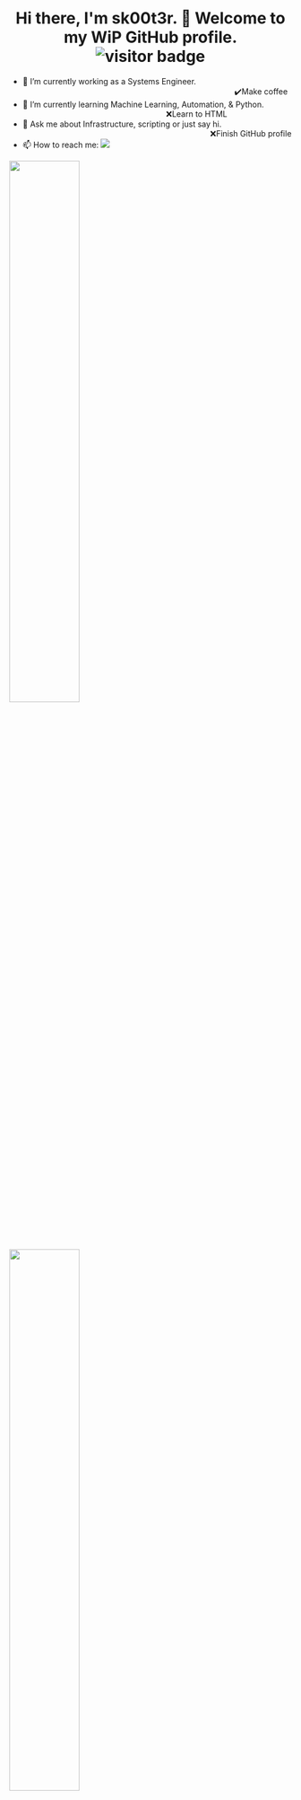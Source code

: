 <h1 align="center"> Hi there, I'm sk00t3r. 👋 Welcome to my WiP GitHub profile. <img src="https://visitor-badge.laobi.icu/badge?page_id=sk00t3r" alt="visitor badge"/>
</h1>

- 🔭 I’m currently working as a Systems Engineer. &nbsp;&nbsp;&nbsp;&nbsp;&nbsp;&nbsp;&nbsp;&nbsp;&nbsp;&nbsp;&nbsp;&nbsp;&nbsp;&nbsp;&nbsp;&nbsp;&nbsp;&nbsp;&nbsp;&nbsp;&nbsp;&nbsp;&nbsp;&nbsp;&nbsp;&nbsp;&nbsp;&nbsp;&nbsp;&nbsp;&nbsp;&nbsp;&nbsp;&nbsp;&nbsp;&nbsp;&nbsp;&nbsp;&nbsp;&nbsp;&nbsp;&nbsp;&nbsp;&nbsp;&nbsp;&nbsp;&nbsp;&nbsp;&nbsp;&nbsp;&nbsp;&nbsp;&nbsp;&nbsp;&nbsp;&nbsp;&nbsp;&nbsp;&nbsp;&nbsp;&nbsp;&nbsp;&nbsp;&nbsp;&nbsp;&nbsp;&nbsp;&nbsp;&nbsp;&nbsp;&nbsp;&nbsp;&nbsp;&nbsp;&nbsp;&nbsp;&nbsp;&nbsp;&nbsp;&nbsp;&nbsp;&nbsp;&nbsp;&nbsp;&nbsp;&nbsp;&nbsp;&nbsp;&nbsp;&nbsp;&nbsp;&nbsp;&nbsp;&nbsp;&nbsp;&nbsp;✔️Make coffee
- 🌱 I’m currently learning Machine Learning, Automation, & Python. &nbsp;&nbsp;&nbsp;&nbsp;&nbsp;&nbsp;&nbsp;&nbsp;&nbsp;&nbsp;&nbsp;&nbsp;&nbsp;&nbsp;&nbsp;&nbsp;&nbsp;&nbsp;&nbsp;&nbsp;&nbsp;&nbsp;&nbsp;&nbsp;&nbsp;&nbsp;&nbsp;&nbsp;&nbsp;&nbsp;&nbsp;&nbsp;&nbsp;&nbsp;&nbsp;&nbsp;&nbsp;&nbsp;&nbsp;&nbsp;&nbsp;&nbsp;&nbsp;&nbsp;&nbsp;&nbsp;&nbsp;&nbsp;&nbsp;&nbsp;&nbsp;&nbsp;&nbsp;&nbsp;&nbsp;&nbsp;&nbsp;&nbsp;&nbsp;&nbsp;&nbsp;&nbsp;&nbsp;&nbsp;&nbsp;❌Learn to HTML 
- 💬 Ask me about Infrastructure, scripting or just say hi. &nbsp;&nbsp;&nbsp;&nbsp;&nbsp;&nbsp;&nbsp;&nbsp;&nbsp;&nbsp;&nbsp;&nbsp;&nbsp;&nbsp;&nbsp;&nbsp;&nbsp;&nbsp;&nbsp;&nbsp;&nbsp;&nbsp;&nbsp;&nbsp;&nbsp;&nbsp;&nbsp;&nbsp;&nbsp;&nbsp;&nbsp;&nbsp;&nbsp;&nbsp;&nbsp;&nbsp;&nbsp;&nbsp;&nbsp;&nbsp;&nbsp;&nbsp;&nbsp;&nbsp;&nbsp;&nbsp;&nbsp;&nbsp;&nbsp;&nbsp;&nbsp;&nbsp;&nbsp;&nbsp;&nbsp;&nbsp;&nbsp;&nbsp;&nbsp;&nbsp;&nbsp;&nbsp;&nbsp;&nbsp;&nbsp;&nbsp;&nbsp;&nbsp;&nbsp;&nbsp;&nbsp;&nbsp;&nbsp;&nbsp;&nbsp;&nbsp;&nbsp;&nbsp;&nbsp;&nbsp;&nbsp;&nbsp;&nbsp;&nbsp;&nbsp;❌Finish GitHub profile
- 📫 How to reach me: <a href="https://www.linkedin.com/in/eric-johnson-a311a257/"> <img src="https://img.shields.io/badge/-linkedin-0A66C2?style=for-the-badge&logo=linkedin&logoColor=white" /> </a>
<!--
<p align="left">
✔️Make coffee
<br>❌Learn to HTML
<br>❌Finish GitHub profile
</p>
-->
<p>
<a href="https://github.com/anuraghazra/github-readme-stats">
 <img width="49.75%" align="center" src="https://github-readme-stats.vercel.app/api?username=sk00t3r&repo=github-readme-stats&theme=radical&show_icons=true&hide_border=true" />
</a>
<a href="https://github.com/anuraghazra/github-readme-stats">
 <img width="49.75%" align="center" src="https://github-readme-streak-stats.herokuapp.com/?user=sk00t3r&theme=radical&hide_border=true" />
</a>
 </p>
 <h2 align="left"> My evolving Tech Stack </h2>
 <a target="_blank" href="https://www.python.org">
 <img src="https://img.shields.io/badge/-Python-3776AB?style=flat-square&logo=python&logoColor=white" />
 </a>
 <a href="https://aws.amazon.com">
 <img src="https://img.shields.io/badge/-amazon%20aws-FF9900?style=flat-square&logo=amazonaws&logoColor=232F3E" />
 </a>
 <a href="https://www.vmware.com/">
 <img src="https://img.shields.io/badge/-vmware-607078?style=flat-square&logo=vmware&labelColor=white" />
 </a>
 <a href="https://azure.microsoft.com">
 <img src="https://img.shields.io/badge/-Microsoft%20Azure-0078D4?style=flat-square&logo=microsoftazure" />
 </a>
 <h2 align="left"> Popular languages on my GitHub </h2>
<a href="https://github.com/anuraghazra/github-readme-stats">
 <img src="https://github-readme-stats.vercel.app/api/top-langs/?username=sk00t3r&layout=compact" />  
</a>

<!--
**sk00t3r/sk00t3r** is a ✨ _special_ ✨ repository because its `README.md` (this file) appears on your GitHub profile.

Here are some ideas to get you started:

- 🔭 I’m currently working on ...
- 🌱 I’m currently learning ...
- 👯 I’m looking to collaborate on ...
- 🤔 I’m looking for help with ...
- 💬 Ask me about ...
- 📫 How to reach me: ...
- 😄 Pronouns: ...
- ⚡ Fun fact: ...
-->
